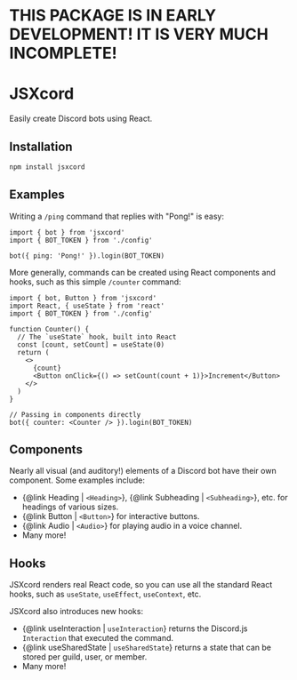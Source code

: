 # THIS PACKAGE IS IN EARLY DEVELOPMENT! IT IS VERY MUCH INCOMPLETE!

# JSXcord
Easily create Discord bots using React.

## Installation
```sh
npm install jsxcord
```

## Examples

Writing a `/ping` command that replies with "Pong!" is easy:

```tsx
import { bot } from 'jsxcord'
import { BOT_TOKEN } from './config'

bot({ ping: 'Pong!' }).login(BOT_TOKEN)
```

More generally, commands can be created using React components and hooks, such as this simple `/counter` command:

```tsx
import { bot, Button } from 'jsxcord'
import React, { useState } from 'react'
import { BOT_TOKEN } from './config'

function Counter() {
  // The `useState` hook, built into React
  const [count, setCount] = useState(0)
  return (
    <>
      {count}
      <Button onClick={() => setCount(count + 1)}>Increment</Button>
    </>
  )
}

// Passing in components directly
bot({ counter: <Counter /> }).login(BOT_TOKEN)
```

## Components

Nearly all visual (and auditory!) elements of a Discord bot have their own component. Some examples include:

- {@link Heading | `<Heading>`}, {@link Subheading | `<Subheading>`}, etc. for headings of various sizes.
- {@link Button | `<Button>`} for interactive buttons.
- {@link Audio | `<Audio>`} for playing audio in a voice channel.
- Many more!

## Hooks

JSXcord renders real React code, so you can use all the standard React hooks, such as `useState`, `useEffect`, `useContext`, etc.

JSXcord also introduces new hooks:
- {@link useInteraction | `useInteraction`} returns the Discord.js `Interaction` that executed the command.
- {@link useSharedState | `useSharedState`} returns a state that can be stored per guild, user, or member.
- Many more!
